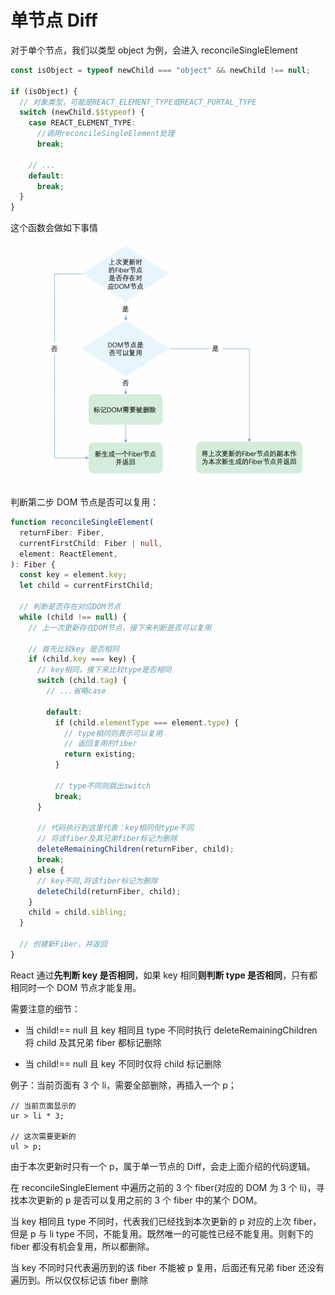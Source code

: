 # 单节点 Diff

对于单个节点，我们以类型 object 为例，会进入 reconcileSingleElement

```typescript
const isObject = typeof newChild === "object" && newChild !== null;

if (isObject) {
  // 对象类型，可能是REACT_ELEMENT_TYPE或REACT_PORTAL_TYPE
  switch (newChild.$$typeof) {
    case REACT_ELEMENT_TYPE:
      //调用reconcileSingleElement处理
      break;

    // ...
    default:
      break;
  }
}
```

这个函数会做如下事情

![单节点Diff](../../../resource/blogs/images/Fiber架构的实现原理/单节点Diff.png)

判断第二步 DOM 节点是否可以复用：

```typescript
function reconcileSingleElement(
  returnFiber: Fiber,
  currentFirstChild: Fiber | null,
  element: ReactElement,
): Fiber {
  const key = element.key;
  let child = currentFirstChild;

  // 判断是否存在对应DOM节点
  while (child !== null) {
    // 上一次更新存在DOM节点，接下来判断是否可以复用

    // 首先比较key 是否相同
    if (child.key === key) {
      // key相同，接下来比较type是否相同
      switch (child.tag) {
        // ...省略case

        default:
          if (child.elementType === element.type) {
            // type相同则表示可以复用
            // 返回复用的fiber
            return existing;
          }

          // type不同则跳出switch
          break;
      }

      // 代码执行到这里代表：key相同但type不同
      // 将该fiber及其兄弟fiber标记为删除
      deleteRemainingChildren(returnFiber, child);
      break;
    } else {
      // key不同,将该fiber标记为删除
      deleteChild(returnFiber, child);
    }
    child = child.sibling;
  }

  // 创建新Fiber，并返回
}
```

React 通过**先判断 key 是否相同**，如果 key 相同**则判断 type 是否相同**，只有都相同时一个 DOM 节点才能复用。

需要注意的细节：

- 当 child!== null 且 key 相同且 type 不同时执行 deleteRemainingChildren 将 child 及其兄弟 fiber 都标记删除

- 当 child!== null 且 key 不同时仅将 child 标记删除

例子：当前页面有 3 个 li，需要全部删除，再插入一个 p；

```tsx
// 当前页面显示的
ur > li * 3;

// 这次需要更新的
ul > p;
```

由于本次更新时只有一个 p，属于单一节点的 Diff，会走上面介绍的代码逻辑。

在 reconcileSingleElement 中遍历之前的 3 个 fiber(对应的 DOM 为 3 个 li)，寻找本次更新的 p 是否可以复用之前的 3 个 fiber 中的某个 DOM。

当 key 相同且 type 不同时，代表我们已经找到本次更新的 p 对应的上次 fiber，但是 p 与 li type 不同，不能复用。既然唯一的可能性已经不能复用。则剩下的 fiber 都没有机会复用，所以都删除。

当 key 不同时只代表遍历到的该 fiber 不能被 p 复用，后面还有兄弟 fiber 还没有遍历到。所以仅仅标记该 fiber 删除
